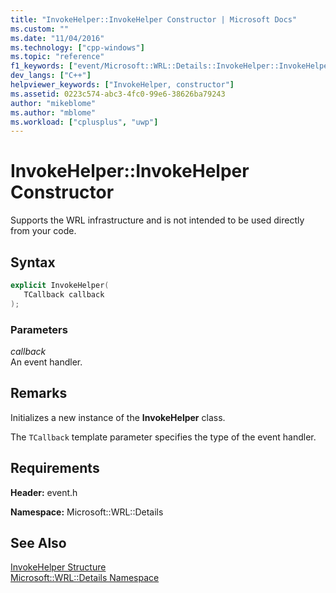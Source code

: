```yaml
---
title: "InvokeHelper::InvokeHelper Constructor | Microsoft Docs"
ms.custom: ""
ms.date: "11/04/2016"
ms.technology: ["cpp-windows"]
ms.topic: "reference"
f1_keywords: ["event/Microsoft::WRL::Details::InvokeHelper::InvokeHelper"]
dev_langs: ["C++"]
helpviewer_keywords: ["InvokeHelper, constructor"]
ms.assetid: 0223c574-abc3-4fc0-99e6-38626ba79243
author: "mikeblome"
ms.author: "mblome"
ms.workload: ["cplusplus", "uwp"]
---
```

# InvokeHelper::InvokeHelper Constructor

Supports the WRL infrastructure and is not intended to be used directly from your code.

## Syntax

```cpp
explicit InvokeHelper(
   TCallback callback
);
```

### Parameters

*callback*  
An event handler.

## Remarks

Initializes a new instance of the **InvokeHelper** class.

The `TCallback` template parameter specifies the type of the event handler.

## Requirements

**Header:** event.h

**Namespace:** Microsoft::WRL::Details

## See Also

[InvokeHelper Structure](../windows/invokehelper-structure.md)  
[Microsoft::WRL::Details Namespace](../windows/microsoft-wrl-details-namespace.md)